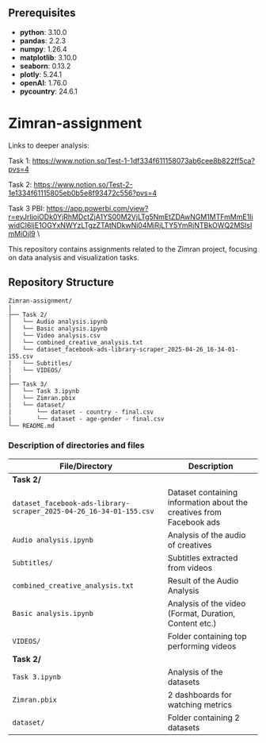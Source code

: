 ## Prerequisites

- **python**: 3.10.0
- **pandas**: 2.2.3
- **numpy**: 1.26.4
- **matplotlib**: 3.10.0
- **seaborn**: 0.13.2
- **plotly**: 5.24.1
- **openAI**: 1.76.0
- **pycountry**: 24.6.1

# Zimran-assignment

Links to deeper analysis:
  
  Task 1: https://www.notion.so/Test-1-1df334f611158073ab6cee8b822ff5ca?pvs=4
  
  Task 2: https://www.notion.so/Test-2-1e1334f61115805eb0b5e8f93472c556?pvs=4
  
  Task 3 PBI: https://app.powerbi.com/view?r=eyJrIjoiODk0YjRhMDctZjA1YS00M2VjLTg5NmEtZDAwNGM1MTFmMmE1IiwidCI6IjE1OGYxNWYzLTgzZTAtNDkwNi04MjRjLTY5YmRjNTBkOWQ2MSIsImMiOjl9
\

This repository contains assignments related to the Zimran project, focusing on data analysis and visualization tasks.

## Repository Structure


```plaintext
Zimran-assignment/
|
├── Task 2/
│   └── Audio analysis.ipynb
│   └── Basic analysis.ipynb
│   └── Video analysis.csv
│   └── combined_creative_analysis.txt
│   └── dataset_facebook-ads-library-scraper_2025-04-26_16-34-01-155.csv
|   └── Subtitles/
|   └── VIDEOS/
|
├── Task 3/
│   └── Task 3.ipynb
│   └── Zimran.pbix
|   └── dataset/
|       └── dataset - country - final.csv
|       └── dataset - age-gender - final.csv        
└── README.md
```
### Description of directories and files

| File/Directory                                      | Description                                                       |
|-----------------------------------------------------|-------------------------------------------------------------------|
| **Task 2/**| |
| `dataset_facebook-ads-library-scraper_2025-04-26_16-34-01-155.csv` | Dataset containing information about the creatives from Facebook ads |
| `Audio analysis.ipynb`                              | Analysis of the audio of creatives                                |
| `Subtitles/`                                        | Subtitles extracted from videos                                   |
| `combined_creative_analysis.txt`                    | Result of the Audio Analysis                                      |
| `Basic analysis.ipynb`                              | Analysis of the video (Format, Duration, Content etc.)            |
| `VIDEOS/`                                           | Folder containing top performing videos                            |
| **Task 2/**                                      | |
| `Task 3.ipynb`                                      | Analysis of the datasets                                          |
| `Zimran.pbix`                                       | 2 dashboards for watching metrics                                 |
| `dataset/`                                          | Folder containing 2 datasets                                      |

